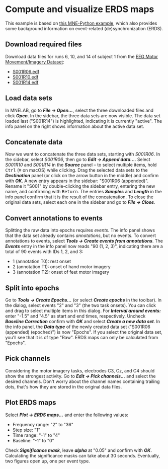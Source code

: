 # Compute and visualize ERDS maps

This example is based on [this MNE-Python example](https://mne.tools/dev/auto_examples/time_frequency/time_frequency_erds.html), which also provides some background information on event-related (de)synchronization (ERDS).

## Download required files
Download data files for runs 6, 10, and 14 of subject 1 from the [EEG Motor Movement/Imagery Dataset](https://physionet.org/content/eegmmidb/1.0.0/):
- [S001R06.edf](https://physionet.org/files/eegmmidb/1.0.0/S001/S001R06.edf?download)
- [S001R10.edf](https://physionet.org/files/eegmmidb/1.0.0/S001/S001R10.edf?download)
- [S001R14.edf](https://physionet.org/files/eegmmidb/1.0.0/S001/S001R14.edf?download)

## Load data sets
In MNELAB, go to **_File → Open..._**, select the three downloaded files and click **_Open_**.
In the sidebar, the three data sets are now visible.
The data set loaded last ("S001R14") is highlighted, indicating it is currently "active".
The info panel on the right shows information about the active data set.

## Concatenate data
Now we want to concatenate the three data sets, starting with _S001R06_.
In the sidebar, select _S001R06_, then go to **_Edit → Append data..._**.
Select _S001R10_ and _S001R14_ in the **_Source_** panel – to select multiple items, hold <kbd>Ctrl</kbd> (<kbd>⌘</kbd> on macOS) while clicking.
Drag the selected data sets to the **_Destination_** panel (or click on the arrow button in the middle) and confirm with **_OK_**.
A new entry appears in the sidebar: "S001R06 (appended)".
Rename it "S001" by double-clicking the sidebar entry, entering the new name, and confirming with <kbd>Return</kbd>.
The entries **_Samples_** and **_Length_** in the info panel confirm that it is the result of the concatenation.
To close the original data sets, select each one in the sidebar and go to **_File → Close_**.

## Convert annotations to events
Splitting the raw data into epochs requires _events_.
The info panel shows that the data set already contains _annotations_, but no events.
To convert annotations to events, select **_Tools → Create events from annotations_**.
The **_Events_** entry in the info panel now reads "90 (1, 2, 3)", indicating there are a total of 90 events with IDs 1, 2, and 3:
- 1 (annotation T0): rest onset
- 2 (annotation T1): onset of hand motor imagery
- 3 (annotation T2): onset of feet motor imagery

## Split into epochs
Go to **_Tools → Create Epochs..._** (or select **_Create epochs_** in the toolbar).
In the dialog, select events "2" and "3" (the two task onsets).
You can click and drag to select multiple items in this dialog.
For **_Interval around events:_** enter "-1.5" and "4.5" as start and end times, respectively.
Uncheck **_Baseline Correction_** confirm with **_OK_** and select **_Create a new data set_**.
In the info panel, the **_Data type_** of the newly created data set ("S001R06 (appended) (epoched)") is now "Epochs".
If you select the original data set, you'll see that it is of type "Raw".
ERDS maps can only be calculated from "Epochs".

## Pick channels
Considering the motor imagery tasks, electrodes C3, Cz, and C4 should show the strongest activity.
Go to **_Edit → Pick channels..._** and select the desired channels.
Don't worry about the channel names containing trailing dots, that's how they are stored in the original data files.

## Plot ERDS maps
Select **_Plot → ERDS maps..._** and enter the following values:
- Frequency range: "2" to "36"
- Step size: "1"
- Time range: "-1" to "4"
- Baseline: "-1" to "0"

Check **_Significance mask_**, leave **_alpha_** at "0.05" and confirm with **_OK_**.
Calculating the significance masks can take about 30 seconds.
Eventually, two figures open up, one per event type.

